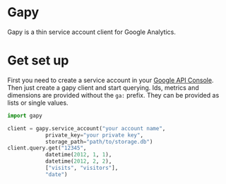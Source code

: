 # Gapy

Gapy is a thin service account client for Google Analytics. 

# Get set up

First you need to create a service account in your [Google API Console](https://code.google.com/apis/console).
Then just create a gapy client and start querying. Ids, metrics and dimensions are provided without the `ga:` prefix.
They can be provided as lists or single values.

```python
import gapy

client = gapy.service_account("your account name",
            private_key="your private key",
            storage_path="path/to/storage.db")
client.query.get("12345",
            datetime(2012, 1, 1),
            datetime(2012, 2, 2),
            ["visits", "visitors"],
            "date")
```


